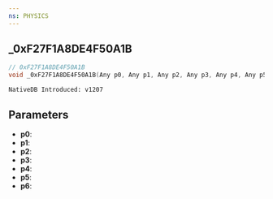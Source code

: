 ```yaml
---
ns: PHYSICS
---
```

## _0xF27F1A8DE4F50A1B

```c
// 0xF27F1A8DE4F50A1B
void _0xF27F1A8DE4F50A1B(Any p0, Any p1, Any p2, Any p3, Any p4, Any p5, Any p6);
```

```
NativeDB Introduced: v1207
```

## Parameters
* **p0**:
* **p1**:
* **p2**:
* **p3**:
* **p4**:
* **p5**:
* **p6**:
